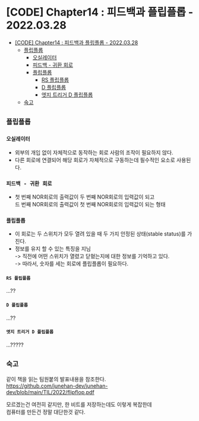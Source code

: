# [CODE] Chapter14 : 피드백과 플립플롭 - 2022.03.28

<!-- TOC -->

- [[CODE] Chapter14 : 피드백과 플립플롭 - 2022.03.28](#code-chapter14--%ED%94%BC%EB%93%9C%EB%B0%B1%EA%B3%BC-%ED%94%8C%EB%A6%BD%ED%94%8C%EB%A1%AD---20220328)
  - [플립플롭](#%ED%94%8C%EB%A6%BD%ED%94%8C%EB%A1%AD)
    - [오실레이터](#%EC%98%A4%EC%8B%A4%EB%A0%88%EC%9D%B4%ED%84%B0)
    - [피드백 - 귀환 회로](#%ED%94%BC%EB%93%9C%EB%B0%B1---%EA%B7%80%ED%99%98-%ED%9A%8C%EB%A1%9C)
    - [플립플롭](#%ED%94%8C%EB%A6%BD%ED%94%8C%EB%A1%AD)
      - [RS 플립플롭](#rs-%ED%94%8C%EB%A6%BD%ED%94%8C%EB%A1%AD)
      - [D 플립플롭](#d-%ED%94%8C%EB%A6%BD%ED%94%8C%EB%A1%AD)
      - [엣지 트리거 D 플립플롭](#%EC%97%A3%EC%A7%80-%ED%8A%B8%EB%A6%AC%EA%B1%B0-d-%ED%94%8C%EB%A6%BD%ED%94%8C%EB%A1%AD)
  - [숙고](#%EC%88%99%EA%B3%A0)

<!-- /TOC -->

## `플립플롭`
### `오실레이터`
- 외부의 개입 없이 자체적으로 동작하는 회로 사람의 조작이 필요하지 않다.  
- 다른 회로에 연결되어 해당 회로가 자체적으로 구동하는데 필수적인 요소로 사용된다.

### `피드백 - 귀환 회로`
- 첫 번째 NOR회로의 출력값이 두 번째 NOR회로의 입력값이 되고  
  드 번째 NOR회로의 출력값이 첫 번째 NOR회로의 입력값이 되는 형태

### `플립플롭` 
- 이 회로는 두 스위치가 모두 열려 있을 때 두 가지 안정된 상태(stable status)를 가진다.
- 정보를 유지 할 수 있는 특징을 지님  
  -> 직전에 어떤 스위치가 열렸고 닫혔는지에 대한 정보를 기억하고 있다.  
  -> 따라서, 숫자를 세는 회로에 플립플롭이 필요하다.

#### `RS 플립플롭`
...??
#### `D 플립플롭`
...??
#### `엣지 트리거 D 플립플롭`
...?????

## `숙고`
같이 책을 읽는 팀원붙의 발표내용을 참조한다.  
https://github.com/junehan-dev/junehan-dev/blob/main/TIL/2022/flipflop.pdf  

모르겠는건 여전히 같지만, 한 비트를 저장하는데도 이렇게 복잡한데  
컴퓨터를 만든건 정말 대단한것 같다.